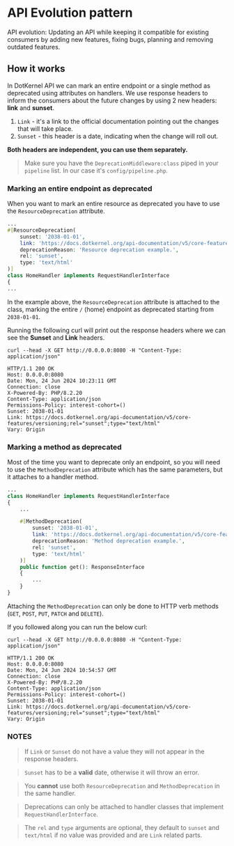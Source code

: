 # API Evolution pattern

API evolution: Updating an API while keeping it compatible for existing consumers by adding new features, fixing bugs, planning and removing outdated features.

## How it works

In DotKernel API we can mark an entire endpoint or a single method as deprecated using attributes on handlers.
We use response headers to inform the consumers about the future changes by using 2 new headers: **link** and **sunset**.

1) `Link` - it's a link to the official documentation pointing out the changes that will take place.
2) `Sunset` - this header is a date, indicating when the change will roll out.

**Both headers are independent, you can use them separately.**

> Make sure you have the `DeprecationMiddleware:class` piped in your `pipeline` list. In our case it's `config/pipeline.php`.

### Marking an entire endpoint as deprecated

When you want to mark an entire resource as deprecated you have to use the ``ResourceDeprecation`` attribute.

```php
...
#[ResourceDeprecation(
    sunset: '2038-01-01',
    link: 'https://docs.dotkernel.org/api-documentation/v5/core-features/versioning',
    deprecationReason: 'Resource deprecation example.',
    rel: 'sunset',
    type: 'text/html'
)]
class HomeHandler implements RequestHandlerInterface
{
...
```

In the example above, the ``ResourceDeprecation`` attribute is attached to the class, marking the entire `/` (home) endpoint as deprecated starting from `2038-01-01`.

Running the following curl will print out the response headers where we can see the **Sunset** and **Link** headers.

```shell
curl --head -X GET http://0.0.0.0:8080 -H "Content-Type: application/json"
```

```shell
HTTP/1.1 200 OK
Host: 0.0.0.0:8080
Date: Mon, 24 Jun 2024 10:23:11 GMT
Connection: close
X-Powered-By: PHP/8.2.20
Content-Type: application/json
Permissions-Policy: interest-cohort=()
Sunset: 2038-01-01
Link: https://docs.dotkernel.org/api-documentation/v5/core-features/versioning;rel="sunset";type="text/html"
Vary: Origin
```

### Marking a method as deprecated

Most of the time you want to deprecate only an endpoint, so you will need to use the `MethodDeprecation` attribute which has the same parameters, but it attaches to a handler method.

```php
...
class HomeHandler implements RequestHandlerInterface
{
    ...

    #[MethodDeprecation(
        sunset: '2038-01-01',
        link: 'https://docs.dotkernel.org/api-documentation/v5/core-features/versioning',
        deprecationReason: 'Method deprecation example.',
        rel: 'sunset',
        type: 'text/html'
    )]
    public function get(): ResponseInterface
    {
        ...
    }
}
```

Attaching the `MethodDeprecation` can only be done to HTTP verb methods (`GET`, `POST`, `PUT`, `PATCH` and `DELETE`).

If you followed along you can run the below curl: 

```shell
curl --head -X GET http://0.0.0.0:8080 -H "Content-Type: application/json"
```

```shell
HTTP/1.1 200 OK
Host: 0.0.0.0:8080
Date: Mon, 24 Jun 2024 10:54:57 GMT
Connection: close
X-Powered-By: PHP/8.2.20
Content-Type: application/json
Permissions-Policy: interest-cohort=()
Sunset: 2038-01-01
Link: https://docs.dotkernel.org/api-documentation/v5/core-features/versioning;rel="sunset";type="text/html"
Vary: Origin
```

### NOTES

> If `Link` or `Sunset` do not have a value they will not appear in the response headers.

> `Sunset` has to be a **valid** date, otherwise it will throw an error.

> You **cannot** use both `ResourceDeprecation` and `MethodDeprecation` in the same handler.

> Deprecations can only be attached to handler classes that implement `RequestHandlerInterface`.

> The `rel` and `type` arguments are optional, they default to `sunset` and `text/html` if no value was provided and are `Link` related parts.